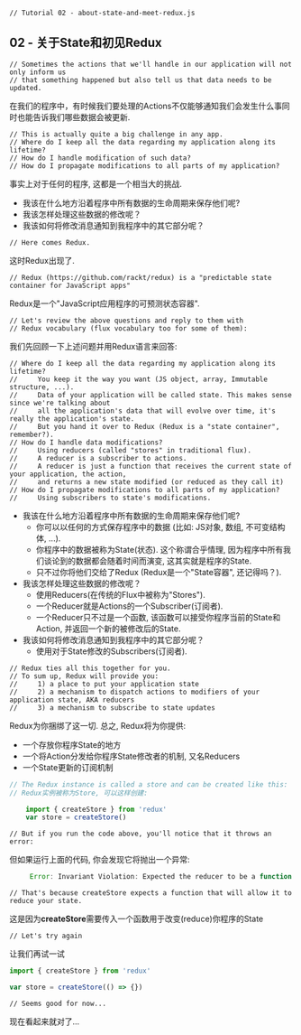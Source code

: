 ```
// Tutorial 02 - about-state-and-meet-redux.js
```

## 02 - 关于State和初见Redux

```
// Sometimes the actions that we'll handle in our application will not only inform us
// that something happened but also tell us that data needs to be updated.
```

在我们的程序中，有时候我们要处理的Actions不仅能够通知我们会发生什么事同时也能告诉我们哪些数据会被更新.

```
// This is actually quite a big challenge in any app.
// Where do I keep all the data regarding my application along its lifetime?
// How do I handle modification of such data?
// How do I propagate modifications to all parts of my application?
```
事实上对于任何的程序, 这都是一个相当大的挑战.
- 我该在什么地方沿着程序中所有数据的生命周期来保存他们呢?
- 我该怎样处理这些数据的修改呢？
- 我该如何将修改消息通知到我程序中的其它部分呢？

```
// Here comes Redux.
```
这时Redux出现了.

```
// Redux (https://github.com/rackt/redux) is a "predictable state container for JavaScript apps"
```
Redux是一个"JavaScript应用程序的可预测状态容器".

```
// Let's review the above questions and reply to them with
// Redux vocabulary (flux vocabulary too for some of them):
```
我们先回顾一下上述问题并用Redux语言来回答:

```
// Where do I keep all the data regarding my application along its lifetime?
//     You keep it the way you want (JS object, array, Immutable structure, ...).
//     Data of your application will be called state. This makes sense since we're talking about
//     all the application's data that will evolve over time, it's really the application's state.
//     But you hand it over to Redux (Redux is a "state container", remember?).
// How do I handle data modifications?
//     Using reducers (called "stores" in traditional flux).
//     A reducer is a subscriber to actions.
//     A reducer is just a function that receives the current state of your application, the action,
//     and returns a new state modified (or reduced as they call it)
// How do I propagate modifications to all parts of my application?
//     Using subscribers to state's modifications.
```
* 我该在什么地方沿着程序中所有数据的生命周期来保存他们呢?
  - 你可以以任何的方式保存程序中的数据 (比如: JS对象, 数组, 不可变结构体, ...).
  - 你程序中的数据被称为State(状态). 这个称谓合乎情理, 因为程序中所有我们谈论到的数据都会随着时间而演变, 这其实就是程序的State.
  - 只不过你将他们交给了Redux (Redux是一个"State容器", 还记得吗？).
* 我该怎样处理这些数据的修改呢？
  - 使用Reducers(在传统的Flux中被称为"Stores").
  - 一个Reducer就是Actions的一个Subscriber(订阅者).
  - 一个Reducer只不过是一个函数, 该函数可以接受你程序当前的State和Action, 并返回一个新的被修改后的State.
* 我该如何将修改消息通知到我程序中的其它部分呢？
  - 使用对于State修改的Subscribers(订阅者).

```
// Redux ties all this together for you.
// To sum up, Redux will provide you:
//     1) a place to put your application state
//     2) a mechanism to dispatch actions to modifiers of your application state, AKA reducers
//     3) a mechanism to subscribe to state updates
```
Redux为你捆绑了这一切. 总之, Redux将为你提供:
* 一个存放你程序State的地方
* 一个将Action分发给你程序State修改者的机制, 又名Reducers
* 一个State更新的订阅机制

```js
// The Redux instance is called a store and can be created like this:
// Redux实例被称为Store, 可以这样创建:

    import { createStore } from 'redux'
    var store = createStore()
```

```
// But if you run the code above, you'll notice that it throws an error:
```
但如果运行上面的代码, 你会发现它将抛出一个异常:
```js
     Error: Invariant Violation: Expected the reducer to be a function.
```

```
// That's because createStore expects a function that will allow it to reduce your state.
```
这是因为**createStore**需要传入一个函数用于改变(reduce)你程序的State

```
// Let's try again
```
让我们再试一试

```js
import { createStore } from 'redux'

var store = createStore(() => {})
```

```
// Seems good for now...
```
现在看起来就对了...

